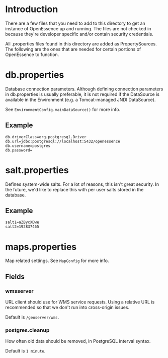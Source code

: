 # Introduction
There are a few files that you need to add to this directory
to get an instance of OpenEssence up and running. The files are
not checked in because they're developer specific and/or contain
security credentials.

All .properties files found in this directory are added as
PropertySources. The following are the ones that are needed
for certain portions of OpenEssence to function.

# db.properties
Database connection parameters. Although defining connection 
parameters in db.properties is usually preferable, it is not 
required if the DataSource is available in the Environment 
(e.g. a Tomcat-managed JNDI DataSource).

See `EnvironmentConfig.mainDataSource()` for more info.

## Example
```
db.driverClass=org.postgresql.Driver
db.url=jdbc:postgresql://localhost:5432/openessence
db.username=postgres
db.password=
```

# salt.properties
Defines system-wide salts. For a lot of reasons, this isn't
great security. In the future, we'd like to replace this
with per user salts stored in the database.

## Example
```
salt1=aZBycXDwe
salt2=192837465
```

# maps.properties
Map related settings. See `MapConfig` for more info.

## Fields

### wmsserver
URL client should use for WMS service requests.
Using a relative URL is recommended so that we don't
run into cross-origin issues.

Default is `/geoserver/wms`.

### postgres.cleanup
How often old data should be removed, in PostgreSQL
interval syntax.

Default is `1 minute`.